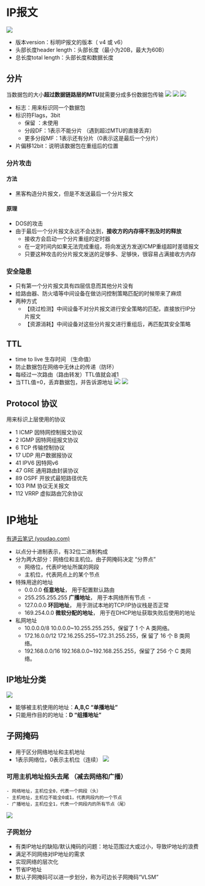 # IP报文
![](../../../photo/Pasted%20image%2020221031152107.png)
-   版本version：标明IP报文的版本（ v4 或 v6）
-   头部长度header length：头部长度（最小为20B，最大为60B）
-   总长度total length：头部长度和数据长度

## 分片
当数据包的大小**超过数据链路层的MTU**就需要分成多份数据包传输
![](../../../photo/Pasted%20image%2020221031142425.png)
![](../../../photo/Pasted%20image%2020221031152941.png)
![](../../../photo/Pasted%20image%2020221031153414.png)
- 标志：用来标识同一个数据包
- 标识符Flags，3bit
	- 保留 ：未使用
	- 分段DF：1表示不能分片 （遇到超过MTU的直接丢弃）
	- 更多分段MF：1表示还有分片（0表示这是最后一个分片）
- 片偏移12bit：说明该数据包在重组后的位置

### 分片攻击
#### 方法
- 黑客构造分片报文，但是不发送最后一个分片报文

#### 原理
- DOS的攻击
- 由于最后一个分片报文永远不会达到，**接收方的内存得不到及时的释放**
	- 接收方会启动一个分片重组的定时器
	- 在一定时间内如果无法完成重组，将向发送方发送ICMP重组超时差错报文
	- 只要这种攻击的分片报文发送的足够多、足够快，很容易占满接收方内存

### 安全隐患
- 只有第一个分片报文具有四层信息而其他分片没有
- 给路由器、防火墙等中间设备在做访问控制策略匹配的时候带来了麻烦
- 两种方式
	- 【绕过检测】中间设备不对分片报文进行安全策略的匹配，直接放行IP分片报文
	- 【资源消耗】中间设备对这些分片报文进行重组后，再匹配其安全策略

## TTL
-   time to live 生存时间 （生命值）
-   防止数据包在网络中无休止的传递（防环）
-   每经过一次路由（路由转发）TTL值就会减1
-   当TTL值=0，丢弃数据包，并告诉源地址
![](../../../photo/Pasted%20image%2020221031143128.png)
![](../../../photo/Pasted%20image%2020221031143132.png)
## Protocol 协议
用来标识上层使用的协议
- 1    ICMP	因特网控制报文协议
- 2    IGMP	因特网组报文协议
- 6    TCP	       传输控制协议
- 17   UDP	用户数据报协议
- 41   IPV6	因特网v6
- 47   GRE	       通用路由封装协议
- 89   OSPF	开放式最短路径优先
- 103  PIM	协议无关报文
- 112  VRRP	虚拟路由冗余协议

# IP地址
[有道云笔记 (youdao.com)](https://note.youdao.com/web/#/file/6B57F16324ED4698BCA4AEFDCBD0F168/note/43FE36C5816D47F492BE4009F31F34F8/)
-   以点分十进制表示，有32位二进制构成
-   分为两大部分：网络位和主机位。由子网掩码决定 “分界点”
	-   网络位，代表IP地址所属的网段
	-   主机位，代表网点上的某个节点
- 特殊用途的地址
	- 0.0.0.0 **任意地址**， 用于配置默认路由
	- 255.255.255.255 **广播地址**， 用于本网络所有节点  -
	- 127.0.0.0 **环回地址**， 用于测试本地的TCP/IP协议栈是否正常
	- 169.254.0.0 **微软分配的地址**， 用于在DHCP地址获取失败后使用的地址
- 私网地址
	- 10.0.0.0/8    10.0.0.0~10.255.255.255，保留了 1 个 A 类网络。
	- 172.16.0.0/12    172.16.255.255~172.31.255.255，保 留了 16 个 B 类网络。
	- 192.168.0.0/16    192.168.0.0~192.168.255.255，保留了 256 个 C 类网络。

## IP地址分类
![](../../../photo/Pasted%20image%2020221101084925.png)
- 能够被主机使用的地址：**A,B,C “单播地址”**
- 只能用作目的的地址：**D “组播地址”**

## 子网掩码
-   用于区分网络地址和主机地址
-   1表示网络位，0表示主机位（连续）
![](../../../photo/Pasted%20image%2020221101090950.png)

### 可用主机地址掐头去尾 （减去网络和广播）
	- 网络地址，主机位全0，代表一个网段（头）
	- 主机地址，主机位不能全0或1，代表网段内的一个节点
	- 广播地址，主机位全1，代表一个网段内的所有节点（尾）
![](../../../photo/Pasted%20image%2020221101091608.png)

### 子网划分
-   有类IP地址的缺陷/默认掩码的问题：地址范围过大或过小，导致IP地址的浪费
-   满足不同网络对IP地址的需求
-   实现网络的层次化
-   节省IP地址
-   默认子网掩码可以进一步划分，称为可边长子网掩码“VLSM”



  